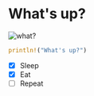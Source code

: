 # What's up?

![what?](https://cdn.shopify.com/s/files/1/0344/6469/files/cat-gif-loop-maru_grande.gif?v=1523984148)

```rust
println!("What's up?")
```

- [x] Sleep
- [x] Eat
- [ ] Repeat
